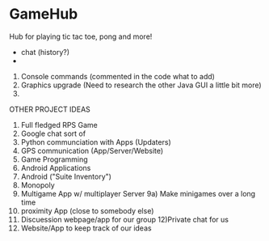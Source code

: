 # GameHub
Hub for playing tic tac toe, pong and more!

- chat (history?)
- 
1) Console commands (commented in the code what to add)
2) Graphics upgrade (Need to research the other Java GUI a little bit more)
3) 


OTHER PROJECT IDEAS
1) Full fledged RPS Game
2) Google chat sort of
3) Python communciation with Apps (Updaters)
4) GPS communication (App/Server/Website)
5) Game Programming
6) Android Applications
7) Android ("Suite Inventory")
8) Monopoly
9) Multigame App w/ multiplayer Server
 9a) Make minigames over a long time
10) proximity App (close to somebody else)
11) Discuession webpage/app for our group
12)Private chat for us
13) Website/App to keep track of our ideas

